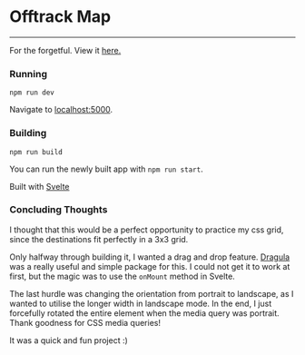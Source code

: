 # Offtrack Map
---
For the forgetful. View it [here.](https://kohrongying.github.io/offtrack-map-reveal)

### Running
```
npm run dev
```
Navigate to [localhost:5000](http://localhost:5000).

### Building
```
npm run build
```

You can run the newly built app with `npm run start`.

Built with [Svelte](https://svelte.dev/)

### Concluding Thoughts

I thought that this would be a perfect opportunity to practice my css grid, since the destinations fit perfectly in a 3x3 grid.

Only halfway through building it, I  wanted a drag and drop feature. [Dragula](https://github.com/bevacqua/dragula) was a really useful and simple package for this. I could not get it to work at first, but the magic was to use the `onMount` method in Svelte.

The last hurdle was changing the orientation from portrait to landscape, as I wanted to utilise the longer width in landscape mode. In the end, I just forcefully rotated the entire element when the media query was portrait. Thank goodness for CSS media queries! 

It was a quick and fun project :)